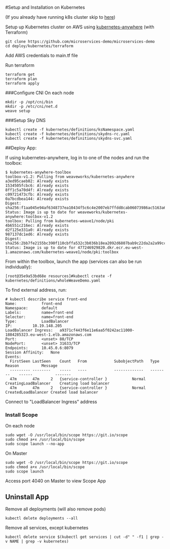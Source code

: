 #Setup and Installation on Kubernetes

(If you already have running k8s cluster skip to [here](#deploy-app))

Setup up Kubernetes cluster on AWS using [kubernetes-anywhere](https://github.com/kubernetes/kubernetes-anywhere) (with Terraform)

```
git clone https://github.com/microservices-demo/microservices-demo
cd deploy/kubernetes/terraform
```

Add AWS credentials to main.tf file

Run terraform

```
terraform get
terraform plan
terraform apply
```

###Configure CNI
On each node 

```
mkdir -p /opt/cni/bin
mkdir -p /etc/cni/net.d
weave setup
```

###Setup Sky DNS
```
kubectl create -f kubernetes/definitions/ksNamespace.yaml
kubectl create -f kubernetes/definitions/skydns-rc.yaml
kubectl create -f kubernetes/definitions/skydns-svc.yaml
```


##Deploy App:

If using kubernetes-anywhere, log in to one of the nodes and run the toolbox:
```
$ kubernetes-anywhere-toolbox
toolbox-v1.2: Pulling from weaveworks/kubernetes-anywhere
a3ed95caeb02: Already exists
1534505fcbc6: Already exists
8ff1c5a70d4f: Already exists
c09721473cfb: Already exists
0a7bcdbea144: Already exists
Digest: sha256:f1aa045e94af6348737ea10434f5c6c4e2007eb7ffdd8cab06073986ac5163a6
Status: Image is up to date for weaveworks/kubernetes-anywhere:toolbox-v1.2
toolbox: Pulling from kubernetes-weave1/node/pki
4b6551c216ec: Already exists
d2f125e331a0: Already exists
987137dc1ed6: Already exists
Digest: sha256:2bb7fe2155bc390f110cbffa532c3b036b18ea2092d6807bab9c22da2a2a99cc
Status: Image is up to date for 477246929820.dkr.ecr.eu-west-1.amazonaws.com/kubernetes-weave1/node/pki:toolbox
```

From within the toolbox, launch the app (services can also be run individually):
```
[root@35e9a53bd68e resources]#kubectl create -f kubernetes/definitions/wholeWeaveDemo.yaml
```

To find external address, run:
```
# kubectl describe service front-end
Name:			front-end
Namespace:		default
Labels:			name=front-end
Selector:		name=front-end
Type:			LoadBalancer
IP:			10.19.148.205
LoadBalancer Ingress:	a9371cf443f6e11e6aa5f0242ac11000-1884285323.eu-west-1.elb.amazonaws.com
Port:			<unset>	80/TCP
NodePort:		<unset>	31633/TCP
Endpoints:		10.45.0.6:8079
Session Affinity:	None
Events:
  FirstSeen	LastSeen	Count	From			SubobjectPath	Type		Reason			Message
  ---------	--------	-----	----			-------------	--------	------			-------
  47m		47m		2	{service-controller }			Normal		CreatingLoadBalancer	Creating load balancer
  47m		47m		2	{service-controller }			Normal		CreatedLoadBalancer	Created load balancer
  ```

Connect to "LoadBalancer Ingress" address

### Install Scope

On each node
```
sudo wget -O /usr/local/bin/scope https://git.io/scope
sudo chmod a+x /usr/local/bin/scope
sudo scope launch --no-app
```
On Master
```
sudo wget -O /usr/local/bin/scope https://git.io/scope
sudo chmod a+x /usr/local/bin/scope
sudo scope launch
```

Access port 4040 on Master to view Scope App

## Uninstall App

Remove all deployments (will also remove pods)
```
kubectl delete deployments --all
```
Remove all services, except kubernetes
```
kubectl delete service $(kubectl get services | cut -d" " -f1 | grep -v NAME | grep -v kubernetes)
```

